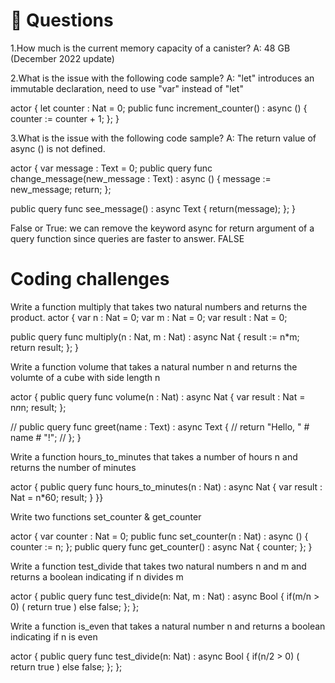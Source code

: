 # <a id="questions"> 🙋 Questions </a>
1.How much is the current memory capacity of a canister? 
A: 48 GB (December 2022 update)

2.What is the issue with the following code sample? 
A: "let" introduces an immutable declaration, need to use "var" instead of "let" 

actor {
  let counter : Nat = 0;
  public func increment_counter() : async () {
    counter := counter + 1;
  };
}

3.What is the issue with the following code sample? 
A: The return value of async () is not defined.

actor {
  var message : Text = 0;
  public query func change_message(new_message : Text) : async () {
    message := new_message;
    return;
  };
  
  public query func see_message() : async Text {
    return(message);
  };
}

False or True: we can remove the keyword async for return argument of a query function since queries are faster to answer. 
FALSE

# Coding challenges

Write a function multiply that takes two natural numbers and returns the product.
actor {
var n : Nat = 0;
  var m : Nat = 0;
  var result : Nat = 0;

   public query func multiply(n : Nat, m : Nat) : async Nat {
    result := n*m;
    return result;
  };
}

Write a function volume that takes a natural number n and returns the volumte of a cube with side length n

actor {
  public query func volume(n : Nat) : async Nat {
    var result : Nat = n*n*n;
    result;
  };

  // public query func greet(name : Text) : async Text {
  //   return "Hello, " # name # "!";
  // };
 }
 
 Write a function hours_to_minutes that takes a number of hours n and returns the number of minutes
 
 actor {
  public query func hours_to_minutes(n : Nat) : async Nat {
    var result : Nat = n*60;
    result;
  } 
}}

Write two functions set_counter & get_counter

actor {
  var counter : Nat = 0;
  public func set_counter(n : Nat) : async () {
    counter := n;
   };
  public query func get_counter() : async Nat {
    counter;
  };
}

Write a function test_divide that takes two natural numbers n and m and returns a boolean indicating if n divides m

actor {
 public query func test_divide(n: Nat, m : Nat) : async Bool {
    if(m/n > 0)
    (
      return true
    )
    else
      false;
  };
};

Write a function is_even that takes a natural number n and returns a boolean indicating if n is even

actor {
 public query func test_divide(n: Nat) : async Bool {
    if(n/2 > 0)
    (
      return true
    )
    else
      false;
  };
};

